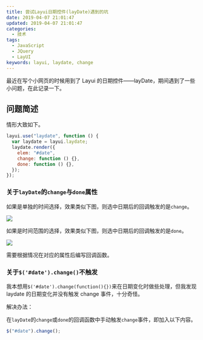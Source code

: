```yaml
---
title: 尝试Layui日期控件(layDate)遇到的坑
date: 2019-04-07 21:01:47
updated: 2019-04-07 21:01:47
categories:
  - 技术
tags:
  - JavaScript
  - JQuery
  - LayUI
keywords: layui, laydate, change
---
```


最近在写个小网页的时候用到了 Layui 的日期控件——layDate，期间遇到了一些小问题，在此记录一下。

<!--more-->

## 问题简述

情形大致如下。

```js
layui.use("laydate", function () {
  var laydate = layui.laydate;
  laydate.render({
    elem: "#date",
    change: function () {},
    done: function () {},
  });
});
```

### 关于`layDate`的`change`与`done`属性

如果是单独的时间选择，效果类似下图，则选中日期后的回调触发的是`change`。

![](https://img.iszy.xyz/20190407214909.png)

如果是时间范围的选择，效果类似下图，则选中日期后的回调触发的是`done`。

![](https://img.iszy.xyz/20190407215225.png)

需要根据情况在对应的属性后编写回调函数。

### 关于`$('#date').change()`不触发

我本想用`$('#date').change(function(){})`来在日期变化时做些处理，但我发现 laydate 的日期变化并没有触发 change 事件，十分奇怪。

解决办法：

在`layDate`的`change`或`done`的回调函数中手动触发`change`事件，即加入以下内容。

```js
$("#date").change();
```
